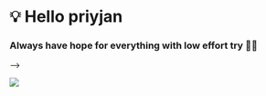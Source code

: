 <h1> 💡 Hello priyjan  </h1>

<h3 "center">Always have hope for everything with low effort try 👀🥀</h3>

<p align="center">
   
 -->    <gif align="middle" src="https://te.legra.ph/file/117931bd124bd2dce84fb.mp4" />
</p>
<img src="https://user-images.githubusercontent.com/73097560/115834477-dbab4500-a447-11eb-908a-139a6edaec5c.gif">
